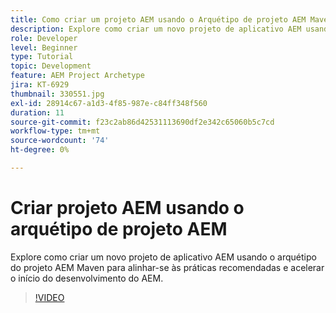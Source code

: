 ```yaml
---
title: Como criar um projeto AEM usando o Arquétipo de projeto AEM Maven
description: Explore como criar um novo projeto de aplicativo AEM usando o arquétipo do projeto AEM Maven para alinhar-se às práticas recomendadas e acelerar o início do desenvolvimento do AEM.
role: Developer
level: Beginner
type: Tutorial
topic: Development
feature: AEM Project Archetype
jira: KT-6929
thumbnail: 330551.jpg
exl-id: 28914c67-a1d3-4f85-987e-c84ff348f560
duration: 11
source-git-commit: f23c2ab86d42531113690df2e342c65060b5c7cd
workflow-type: tm+mt
source-wordcount: '74'
ht-degree: 0%

---
```


# Criar projeto AEM usando o arquétipo de projeto AEM

Explore como criar um novo projeto de aplicativo AEM usando o arquétipo do projeto AEM Maven para alinhar-se às práticas recomendadas e acelerar o início do desenvolvimento do AEM.

>[!VIDEO](https://video.tv.adobe.com/v/330551?quality=12&learn=on)
